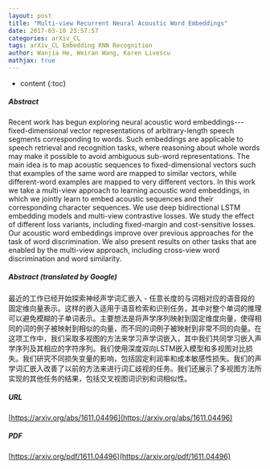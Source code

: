 ```yaml
---
layout: post
title: "Multi-view Recurrent Neural Acoustic Word Embeddings"
date: 2017-03-10 23:57:57
categories: arXiv_CL
tags: arXiv_CL Embedding RNN Recognition
author: Wanjia He, Weiran Wang, Karen Livescu
mathjax: true
---
```


* content
{:toc}

##### Abstract
Recent work has begun exploring neural acoustic word embeddings---fixed-dimensional vector representations of arbitrary-length speech segments corresponding to words. Such embeddings are applicable to speech retrieval and recognition tasks, where reasoning about whole words may make it possible to avoid ambiguous sub-word representations. The main idea is to map acoustic sequences to fixed-dimensional vectors such that examples of the same word are mapped to similar vectors, while different-word examples are mapped to very different vectors. In this work we take a multi-view approach to learning acoustic word embeddings, in which we jointly learn to embed acoustic sequences and their corresponding character sequences. We use deep bidirectional LSTM embedding models and multi-view contrastive losses. We study the effect of different loss variants, including fixed-margin and cost-sensitive losses. Our acoustic word embeddings improve over previous approaches for the task of word discrimination. We also present results on other tasks that are enabled by the multi-view approach, including cross-view word discrimination and word similarity.

##### Abstract (translated by Google)
最近的工作已经开始探索神经声学词汇嵌入 - 任意长度的与词相对应的语音段的固定维向量表示。这样的嵌入适用于语音检索和识别任务，其中对整个单词的推理可以避免模糊的子单词表示。主要想法是将声学序列映射到固定维度向量，使得相同的词的例子被映射到相似的向量，而不同的词例子被映射到非常不同的向量。在这项工作中，我们采取多视图的方法来学习声学词嵌入，其中我们共同学习嵌入声学序列及其相应的字符序列。我们使用深度双向LSTM嵌入模型和多视图对比损失。我们研究不同损失变量的影响，包括固定利润率和成本敏感性损失。我们的声学词汇嵌入改善了以前的方法来进行词汇歧视的任务。我们还展示了多视图方法所实现的其他任务的结果，包括交叉视图词识别和词相似性。

##### URL
[https://arxiv.org/abs/1611.04496](https://arxiv.org/abs/1611.04496)

##### PDF
[https://arxiv.org/pdf/1611.04496](https://arxiv.org/pdf/1611.04496)

